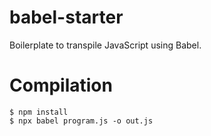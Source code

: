 # babel-starter
Boilerplate to transpile JavaScript using Babel.

# Compilation
```
$ npm install
$ npx babel program.js -o out.js
```